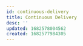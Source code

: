 ```yaml
---
id: continuous-delivery
title: Continuous Delivery
desc: ''
updated: 1682578004562
created: 1682577984305
---
```

